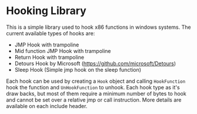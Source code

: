 # Hooking Library

This is a simple library used to hook x86 functions in windows systems.
The current available types of hooks are:
- JMP Hook with trampoline
- Mid function JMP Hook with trampoline
- Return Hook with trampoline
- Detours Hook by Microsoft (https://github.com/microsoft/Detours)
- Sleep Hook (Simple jmp hook on the sleep function)

Each hook can be used by creating a `Hook` object and calling `HookFunction` hook the function and `UnHookFunction` to unhook.
Each hook type as it's draw backs, but most of them require a minimum number of bytes to hook and cannot be set over a relative jmp or call instruction.
More details are available on each include header.